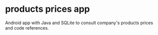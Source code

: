 # products prices app
Android app with Java and SQLite to consult company's products prices and code references.
